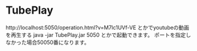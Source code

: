 # TubePlay
http://localhost:5050/operation.html?v=M7lc1UVf-VE
とかでyoutubeの動画を再生する
java -jar TubePlay.jar 5050
とかで起動できます。
ポートを指定しなかった場合50050番になります。